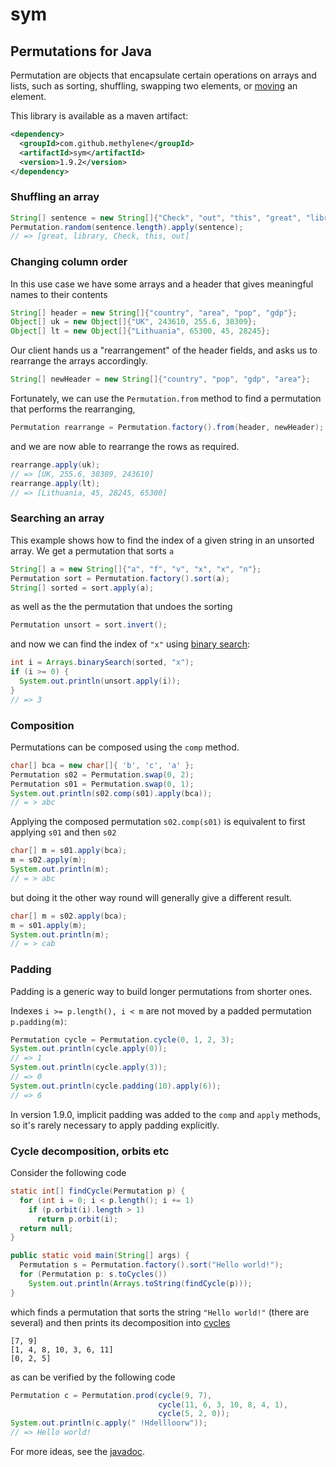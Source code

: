 # sym

## Permutations for Java

Permutation are objects that encapsulate certain operations on arrays and lists,
such as sorting, shuffling, swapping two elements, or 
[moving](http://methylene.github.io/sym/current/com/github/methylene/sym/Permutation.html#move%28int,%20int%29) 
an element.

This library is available as a maven artifact:

````xml
<dependency>
  <groupId>com.github.methylene</groupId>
  <artifactId>sym</artifactId>
  <version>1.9.2</version>
</dependency>
````

### Shuffling an array

````java
String[] sentence = new String[]{"Check", "out", "this", "great", "library"};
Permutation.random(sentence.length).apply(sentence);
// => [great, library, Check, this, out]
````

### Changing column order

In this use case we have some arrays and a header that gives meaningful names to their contents

````java
String[] header = new String[]{"country", "area", "pop", "gdp"};
Object[] uk = new Object[]{"UK", 243610, 255.6, 38309};
Object[] lt = new Object[]{"Lithuania", 65300, 45, 28245};
````

Our client hands us a "rearrangement" of the header fields, and asks us to rearrange the
arrays accordingly.

````java
String[] newHeader = new String[]{"country", "pop", "gdp", "area"};
````

Fortunately, we can use the `Permutation.from` method 
to find a permutation that performs the rearranging,

````java
Permutation rearrange = Permutation.factory().from(header, newHeader);
````

and we are now able to rearrange the rows as required.

````java
rearrange.apply(uk);
// => [UK, 255.6, 38309, 243610]
rearrange.apply(lt);
// => [Lithuania, 45, 28245, 65300]
````

### Searching an array

This example shows how to find the index of a given string in an unsorted array.
We get a permutation that sorts `a`

````java
String[] a = new String[]{"a", "f", "v", "x", "x", "n"};
Permutation sort = Permutation.factory().sort(a);
String[] sorted = sort.apply(a);
````

as well as the the permutation that undoes the sorting

````java
Permutation unsort = sort.invert();
````

and now we can find the index of `"x"` using 
[binary search](http://docs.oracle.com/javase/7/docs/api/java/util/Arrays.html):

````java
int i = Arrays.binarySearch(sorted, "x");
if (i >= 0) {
  System.out.println(unsort.apply(i));
}
// => 3
````

### Composition

Permutations can be composed using the `comp` method.

````java
char[] bca = new char[]{ 'b', 'c', 'a' };
Permutation s02 = Permutation.swap(0, 2);
Permutation s01 = Permutation.swap(0, 1);
System.out.println(s02.comp(s01).apply(bca));
// = > abc
````

Applying the composed permutation `s02.comp(s01)` is equivalent to first applying `s01` and then `s02`

````java
char[] m = s01.apply(bca);
m = s02.apply(m);
System.out.println(m);
// = > abc
````

but doing it the other way round will generally give a different result.

````java
char[] m = s02.apply(bca);
m = s01.apply(m);
System.out.println(m);
// = > cab
````

### Padding

Padding is a generic way to build longer permutations from shorter ones.

Indexes `i >= p.length(), i < m` are not moved by a padded permutation `p.padding(m)`:

````java
Permutation cycle = Permutation.cycle(0, 1, 2, 3);
System.out.println(cycle.apply(0));
// => 1
System.out.println(cycle.apply(3));
// => 0
System.out.println(cycle.padding(10).apply(6));
// => 6
````

In version 1.9.0, implicit padding was added to the `comp` and `apply` methods,
so it's rarely necessary to apply padding explicitly.

### Cycle decomposition, orbits etc

Consider the following code

````java
static int[] findCycle(Permutation p) {
  for (int i = 0; i < p.length(); i += 1)
    if (p.orbit(i).length > 1)
      return p.orbit(i);
  return null;
}

public static void main(String[] args) {
  Permutation s = Permutation.factory().sort("Hello world!");
  for (Permutation p: s.toCycles())
    System.out.println(Arrays.toString(findCycle(p)));
}
````

which finds a permutation that sorts the string `"Hello world!"` (there are several)
and then prints its decomposition into <a href="http://en.wikipedia.org/wiki/Cyclic_permutation">cycles</a>

    [7, 9]
    [1, 4, 8, 10, 3, 6, 11]
    [0, 2, 5]

as can be verified by the following code

````java
Permutation c = Permutation.prod(cycle(9, 7),
                                 cycle(11, 6, 3, 10, 8, 4, 1),
                                 cycle(5, 2, 0));
System.out.println(c.apply(" !Hdellloorw"));
// => Hello world!
````

For more ideas, see the [javadoc](http://methylene.github.io/sym/current/com/github/methylene/sym/package-summary.html).
